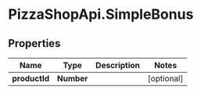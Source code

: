 # PizzaShopApi.SimpleBonus

## Properties

Name | Type | Description | Notes
------------ | ------------- | ------------- | -------------
**productId** | **Number** |  | [optional] 


